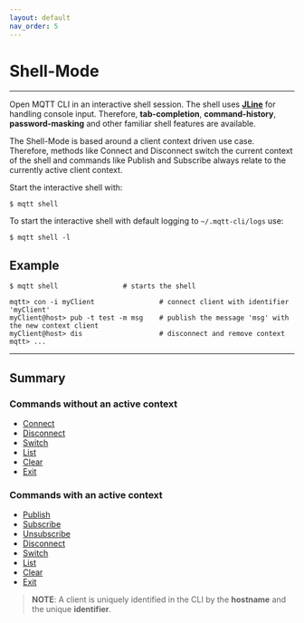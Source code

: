 ```yaml
---
layout: default
nav_order: 5
---
```


# Shell-Mode
***

Open MQTT CLI in an interactive shell session.
The shell uses **[JLine](https://github.com/jline/jline3)** for handling console input.
Therefore, **tab-completion**, **command-history**, **password-masking** and other familiar shell features are available.

The Shell-Mode is based around a client context driven use case.
Therefore, methods like Connect and Disconnect switch the current context of the shell and commands like Publish and Subscribe always relate to the currently active client context.

Start the interactive shell with:
```
$ mqtt shell
```

To start the interactive shell with default logging to ``~/.mqtt-cli/logs`` use:
```
$ mqtt shell -l
```

## Example

```
$ mqtt shell                # starts the shell

mqtt> con -i myClient                # connect client with identifier 'myClient'
myClient@host> pub -t test -m msg    # publish the message 'msg' with the new context client
myClient@host> dis                   # disconnect and remove context
mqtt> ...
```

***

## Summary

### Commands **without** an active context

* [Connect](shell/connect)
* [Disconnect](shell/disconnect)
* [Switch](shell/switch)
* [List](shell/list)
* [Clear](shell/clear)
* [Exit](shell/exit)

### Commands **with** an active context

* [Publish](shell/publish)
* [Subscribe](shell/subscribe)
* [Unsubscribe](shell/unsubscribe)
* [Disconnect](shell/disconnect)
* [Switch](shell/switch)
* [List](shell/list)
* [Clear](shell/clear)
* [Exit](shell/exit)



> **NOTE**: A client is uniquely identified in the CLI by the **hostname** and the unique **identifier**.
















